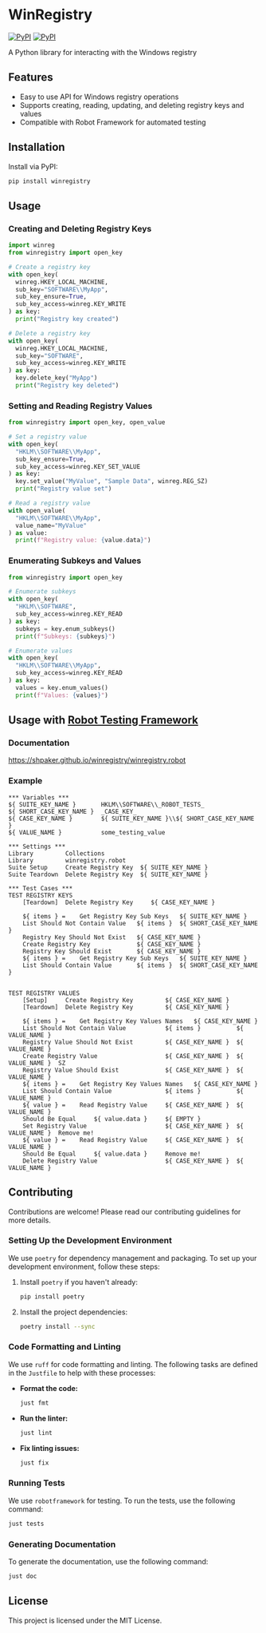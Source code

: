 # WinRegistry

[![PyPI](https://img.shields.io/pypi/v/winregistry.svg)](https://pypi.python.org/pypi/winregistry)
[![PyPI](https://img.shields.io/pypi/dm/winregistry.svg)](https://pypi.python.org/pypi/winregistry)

A Python library for interacting with the Windows registry

## Features

- Easy to use API for Windows registry operations
- Supports creating, reading, updating, and deleting registry keys and values
- Compatible with Robot Framework for automated testing

## Installation

Install via PyPI:

```bash
pip install winregistry
```

## Usage

### Creating and Deleting Registry Keys

```python
import winreg
from winregistry import open_key

# Create a registry key
with open_key(
  winreg.HKEY_LOCAL_MACHINE,
  sub_key="SOFTWARE\\MyApp",
  sub_key_ensure=True,
  sub_key_access=winreg.KEY_WRITE
) as key:
  print("Registry key created")

# Delete a registry key
with open_key(
  winreg.HKEY_LOCAL_MACHINE,
  sub_key="SOFTWARE",
  sub_key_access=winreg.KEY_WRITE
) as key:
  key.delete_key("MyApp")
  print("Registry key deleted")
```

### Setting and Reading Registry Values

```python
from winregistry import open_key, open_value

# Set a registry value
with open_key(
  "HKLM\\SOFTWARE\\MyApp",
  sub_key_ensure=True,
  sub_key_access=winreg.KEY_SET_VALUE
) as key:
  key.set_value("MyValue", "Sample Data", winreg.REG_SZ)
  print("Registry value set")

# Read a registry value
with open_value(
  "HKLM\\SOFTWARE\\MyApp",
  value_name="MyValue"
) as value:
  print(f"Registry value: {value.data}")
```

### Enumerating Subkeys and Values

```python
from winregistry import open_key

# Enumerate subkeys
with open_key(
  "HKLM\\SOFTWARE",
  sub_key_access=winreg.KEY_READ
) as key:
  subkeys = key.enum_subkeys()
  print(f"Subkeys: {subkeys}")

# Enumerate values
with open_key(
  "HKLM\\SOFTWARE\\MyApp",
  sub_key_access=winreg.KEY_READ
) as key:
  values = key.enum_values()
  print(f"Values: {values}")
```

## Usage with [Robot Testing Framework](https://robotframework.org/)

### Documentation

https://shpaker.github.io/winregistry/winregistry.robot

### Example

```robotframework
*** Variables ***
${ SUITE_KEY_NAME }       HKLM\\SOFTWARE\\_ROBOT_TESTS_
${ SHORT_CASE_KEY_NAME }  _CASE_KEY_
${ CASE_KEY_NAME }        ${ SUITE_KEY_NAME }\\${ SHORT_CASE_KEY_NAME }
${ VALUE_NAME }           some_testing_value

*** Settings ***
Library         Collections
Library         winregistry.robot
Suite Setup     Create Registry Key  ${ SUITE_KEY_NAME }
Suite Teardown  Delete Registry Key  ${ SUITE_KEY_NAME }

*** Test Cases ***
TEST REGISTRY KEYS
    [Teardown]  Delete Registry Key     ${ CASE_KEY_NAME }

    ${ items } =    Get Registry Key Sub Keys   ${ SUITE_KEY_NAME }
    List Should Not Contain Value   ${ items }  ${ SHORT_CASE_KEY_NAME }
    Registry Key Should Not Exist   ${ CASE_KEY_NAME }
    Create Registry Key             ${ CASE_KEY_NAME }
    Registry Key Should Exist       ${ CASE_KEY_NAME }
    ${ items } =    Get Registry Key Sub Keys   ${ SUITE_KEY_NAME }
    List Should Contain Value       ${ items }  ${ SHORT_CASE_KEY_NAME }


TEST REGISTRY VALUES
    [Setup]     Create Registry Key         ${ CASE_KEY_NAME }
    [Teardown]  Delete Registry Key         ${ CASE_KEY_NAME }

    ${ items } =    Get Registry Key Values Names   ${ CASE_KEY_NAME }
    List Should Not Contain Value           ${ items }          ${ VALUE_NAME }
    Registry Value Should Not Exist         ${ CASE_KEY_NAME }  ${ VALUE_NAME }
    Create Registry Value                   ${ CASE_KEY_NAME }  ${ VALUE_NAME }  SZ
    Registry Value Should Exist             ${ CASE_KEY_NAME }  ${ VALUE_NAME }
    ${ items } =    Get Registry Key Values Names   ${ CASE_KEY_NAME }
    List Should Contain Value               ${ items }          ${ VALUE_NAME }
    ${ value } =    Read Registry Value     ${ CASE_KEY_NAME }  ${ VALUE_NAME }
    Should Be Equal     ${ value.data }     ${ EMPTY }
    Set Registry Value                      ${ CASE_KEY_NAME }  ${ VALUE_NAME }  Remove me!
    ${ value } =    Read Registry Value     ${ CASE_KEY_NAME }  ${ VALUE_NAME }
    Should Be Equal     ${ value.data }     Remove me!
    Delete Registry Value                   ${ CASE_KEY_NAME }  ${ VALUE_NAME }
```

## Contributing

Contributions are welcome! Please read our contributing guidelines for more details.

### Setting Up the Development Environment

We use `poetry` for dependency management and packaging. To set up your development environment, follow these steps:

1. Install `poetry` if you haven't already:

    ```bash
    pip install poetry
    ```

2. Install the project dependencies:

    ```bash
    poetry install --sync
    ```

### Code Formatting and Linting

We use `ruff` for code formatting and linting. The following tasks are defined in the `Justfile` to help with these processes:

- **Format the code:**

    ```bash
    just fmt
    ```

- **Run the linter:**

    ```bash
    just lint
    ```

- **Fix linting issues:**

    ```bash
    just fix
    ```

### Running Tests

We use `robotframework` for testing. To run the tests, use the following command:

```bash
just tests
```

### Generating Documentation

To generate the documentation, use the following command:

```bash
just doc
```

## License

This project is licensed under the MIT License.
